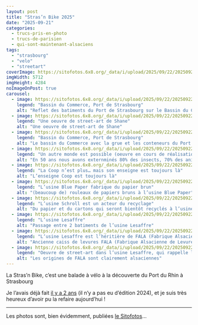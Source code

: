 ```yaml
---
layout: post
title: "Stras’n Bike 2025"
date: "2025-09-21"
categories: 
  - trucs-pris-en-photo
  - trucs-de-parisien
  - qui-sont-maintenant-alsaciens
tags: 
  - "strasbourg"
  - "velo"
  - "streetart"
coverImage: https://sitofotos.6x8.org/_data/i/upload/2025/09/22/20250922103307-218c6b38-me.jpg
imgWidth: 5712
imgHeight: 4284
noImageOnPost: true
carousel: 
  - image: https://sitofotos.6x8.org/_data/i/upload/2025/09/22/20250922103307-218c6b38-me.jpg
    legend: "Bassin du Commerce, Port de Strasbourg"
    alt: "Reflet des batiments du Port de Strasbourg sur le Bassin du Commerce"
  - image: https://sitofotos.6x8.org/_data/i/upload/2025/09/22/20250922103300-bc5deae6-me.jpg
    legend: "Une oeuvre de street-art de Shane"
    alt: "Une oeuvre de street-art de Shane"
  - image: https://sitofotos.6x8.org/_data/i/upload/2025/09/22/20250922103304-c02eadf0-me.jpg
    legend: "Bassin du Commerce, Port de Strasbourg"
    alt: "Le bassin du Commerce avec la grue et les conteneurs du Port de Strasbourg de l’autre côté du bassin"
  - image: https://sitofotos.6x8.org/_data/i/upload/2025/09/22/20250922103314-1821f583-me.jpg
    legend: "Un autre monde est possible (oeuvre en cours de réalisation au Kaleidoscoop)"
    alt: "En 50 ans nous avons externminés 80% des insects, 70% des animaux sauvages et 50% de la vie marine dans l’indifférence générale. Il est temps d’agir."
  - image: https://sitofotos.6x8.org/_data/i/upload/2025/09/22/20250922103316-5522a161-me.jpg
    legend: "La Coop n’est plus… mais son enseigne est toujours là"
    alt: "L’enseigne Coop est toujours là"
  - image: https://sitofotos.6x8.org/_data/i/upload/2025/09/22/20250922103319-810ff6e8-me.jpg
    legend: "L’usine Blue Paper fabrique du papier brun"
    alt: "(beaucoup de) rouleaux de papiers bruns à l’usine Blue Paper"
  - image: https://sitofotos.6x8.org/_data/i/upload/2025/09/22/20250922103325-3151a9e2-me.jpg
    legend: "L’usine Schroll est un acteur du recyclage"
    alt: "Du papier et du cartons qui seront bientôt recyclés à l’usine Schroll"
  - image: https://sitofotos.6x8.org/_data/i/upload/2025/09/22/20250922103330-3255e981-me.jpg
    legend: "L’usine Lesaffre"
    alt: "Passage entre 2 batiments de l’usine Lesaffre"
  - image: https://sitofotos.6x8.org/_data/i/upload/2025/09/22/20250922103335-5b1c57d3-me.jpg
    legend: "L‘usine Lesaffre est l’héritière de FALA (Fabrique Alsacienne de Levures et d’alcool)"
    alt: "Ancienne caiss de levures FALA (Fabrique Alsacienne de Levures et d’alcool)"
  - image: https://sitofotos.6x8.org/_data/i/upload/2025/09/22/20250922103332-2057e72e-me.jpg
    legend: "Oeuvre de street-art dans l’usine Lesaffre, qui rappelle les origines alsaciennes de l’entreprise"
    alt: "Les origines de FALA sont clairement alsaciennes"
---
```


<p>La Stras’n Bike, c’est une balade à vélo à la découverte du Port du Rhin à Strasbourg</p>
<p>Je l’avais déjà fait <a href="/2023/09/strasnbike/">il y a 2&nbsp;ans</a> (il n‘y a pas eu d’édition 2024), et je suis très heureux d’avoir pu la refaire aujourd’hui&nbsp;!</p>
<hr />
<p>Les photos sont, bien évidemment, publiées <a href="https://sitofotos.6x8.org/index.php?/category/240">le Sitofotos</a>…</p>
